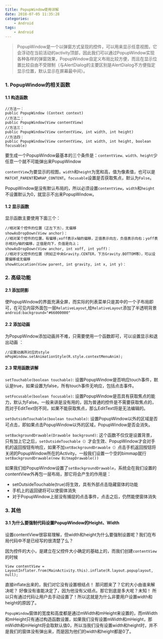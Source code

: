 ```yaml
---
title: PopupWindow使用详解
date: 2018-07-05 11:35:28
categories: 
    - Android
tags:
    - Android
---
```


> PopupWindow是一个以弹窗方式呈现的控件，可以用来显示任意视图，它会浮动在当前活动的activity顶部，因此我们可以通过PopupWindow实现各种各样的弹窗效果，PopupWindow自定义布局比较方便，而且在显示位置比较自由不受限制（与AlertDialog的主要区别是AlertDialog不方便指定显示位置，默认显示在屏幕最中间）。


### 1. PopupWindow的相关函数
#### 1.1 构造函数


    //方法一：
    public PopupWindow (Context context)
    //方法二：
    public PopupWindow(View contentView)
    //方法三：
    public PopupWindow(View contentView, int width, int height)
    //方法四：
    public PopupWindow(View contentView, int width, int height, boolean focusable)


<!-- more -->

要生成一个PopupWindow最基本的三个条件是：`contentView、width、height`少任意一个就不可能弹出来PopupWindow

`contentView`为要显示的视图，`width`和`height`为宽和高，值为像素值，也可以是`MATCHT_PARENT`和`WRAP_CONTENT`。`focusable`设置是否获取焦点，默认为`False`。

PopupWindow是没有默认布局的，所以必须设置`contentView`，`width`和`height`不设置默认为0，就显示不出来PopupWindow。


#### 1.2 显示函数

显示函数主要使用下面三个：

    //相对某个控件的位置（正左下方），无偏移
    showAsDropDown(View anchor)：
    //相对某个控件的位置，有偏移;xoff表示x轴的偏移，正值表示向左，负值表示向右；yoff表示相对y轴的偏移，正值是向下，负值是向上；
    showAsDropDown(View anchor, int xoff, int yoff)：
    //相对于父控件的位置（例如正中央Gravity.CENTER，下方Gravity.BOTTOM等），可以设置偏移或无偏移
    showAtLocation(View parent, int gravity, int x, int y)：
    
    
### 2. 高级功能
#### 2.1 添加阴影

使PopupWindow的界面充满全屏，而实际的列表菜单只是其中的一个子布局即可，在可见内容外面包一层`RelativeLayout`,给`RelativeLayout`添加了半透明背景`android:background="#66000000"`
   
#### 2.2 添加动画

为PopupWindow添加动画并不难，只需要使用一个函数即可，可以设置显示和退出动画 ：

    //设置动画所对应的style
    mPopWindow.setAnimationStyle(R.style.contextMenuAnim);

#### 2.3 常用函数讲解

`setTouchable(boolean touchable)`: 设置PopupWindow是否响应touch事件，默认是true，如果设置为false，所有touch事件无响应，包括点击事件。

`setFocusable(boolean focusable)`: 设置PopupWindow是否具有获取焦点的能力，默认为False。一般来讲是没有用的，因为普通的控件是不需要获取焦点的，而对于EditText则不同，如果不能获取焦点，那么EditText将是无法编辑的。

`setOutsideTouchable(boolean touchable)`: 设置PopupWindow以外的区域是否可点击，即如果点击PopupWindow以外的区域，PopupWindow是否会消失。

`setBackgroundDrawable(Drawable background)`: 这个函数不仅仅是设置背景，只有加上它之后，`setOutsideTouchable（）`才会生效、PopupWindow才会对手机的返回按钮有响应，如果不加`setBackgroundDrawable（）`点击手机返回按钮将关闭的PopupWindow所在的Activity。一般我们设置一个空的bimmap就行`setBackgroundDrawable(new BitmapDrawable())`

如果我们给PopupWindow设置了`setBackgroundDrawable`，系统会在我们设置的contentView外再包一层布局，那它将会产生的作用是：

* setOutsideTouchable(true)将生效，具有外部点击隐藏窗体的功能
* 手机上的返回键将可以使窗体消失
* 对于PopupWindow上层没有捕捉的点击事件，点击之后，仍然能使窗体消失

### 3. 其他
#### 3.1 为什么要强制代码设置PopupWindow的Height、Width

设置contentView很容易理解，但width和height为什么要强制设置呢？我们在布局代码中不是已经写的很清楚了么？

因为控件的大小，是建立在父控件大小确定的基础上的，而我们创建`contentView`的时候

    View contentView = LayoutInflater.from(MainActivity.this).inflate(R.layout.popuplayout, null);
    
直接inflate出来的，我们对它没有设置根结点！
那问题来了？它的大小由谁来解决呢？
好像没有谁能决定了，因为他没有父结点。那它到底是多大呢？未知！
所以只有通过代码让用户去手动设置了！所以这就是为什么非要用户设置width和height的原因了。

`PopupWindow`窗体的宽度和高度都是通过mWidth和mHeight来设置的，而mWidth和mHeight只有通过构造函数设置，如果我们没有设置mWidth和mHeight，那mWidth和mHeight将会取默认值0，所以当我们没有设置width和height时，并不是我们的窗体没有弹出来，而是因为他们的width和height都是0了。
